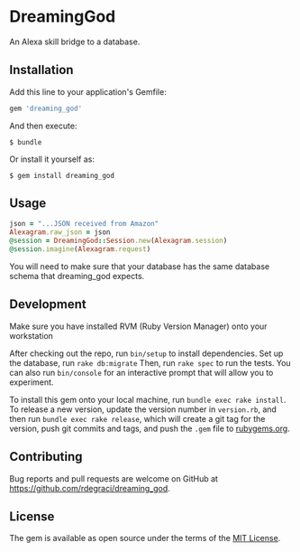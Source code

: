 # DreamingGod

An Alexa skill bridge to a database. 

## Installation

Add this line to your application's Gemfile:

```ruby
gem 'dreaming_god'
```

And then execute:

    $ bundle

Or install it yourself as:

    $ gem install dreaming_god

## Usage

```ruby
json = "...JSON received from Amazon"
Alexagram.raw_json = json
@session = DreamingGod::Session.new(Alexagram.session)
@session.imagine(Alexagram.request)
```

You will need to make sure that your database has the same database schema that dreaming_god expects. 

## Development

Make sure you have installed RVM (Ruby Version Manager) onto your workstation

After checking out the repo, run `bin/setup` to install dependencies. Set up the database, run `rake db:migrate` Then, run `rake spec` to run the tests. You can also run `bin/console` for an interactive prompt that will allow you to experiment.

To install this gem onto your local machine, run `bundle exec rake install`. To release a new version, update the version number in `version.rb`, and then run `bundle exec rake release`, which will create a git tag for the version, push git commits and tags, and push the `.gem` file to [rubygems.org](https://rubygems.org).

## Contributing

Bug reports and pull requests are welcome on GitHub at https://github.com/rdegraci/dreaming_god.


## License

The gem is available as open source under the terms of the [MIT License](http://opensource.org/licenses/MIT).

